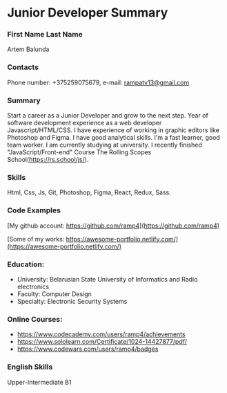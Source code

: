 # Junior Developer Summary

### First Name Last Name

Artem Balunda

### Contacts

Phone number: +375259075679, e-mail: rampatv13@gmail.com

### Summary

Start a career as a Junior Developer and grow to the next step. Year of software development experience as a web developer Javascript/HTML/CSS. I have experience of working in graphic editors like Photoshop and Figma. I have good analytical skills. I'm a fast learner, good team worker. I am currently studying at university. I recently finished "JavaScript/Front-end" Course The Rolling Scopes School(https://rs.school/js/).

### Skills

Html, Css, Js, Git, Photoshop, Figma, React, Redux, Sass.

### Code Examples

[My github account: https://github.com/ramp4](https://github.com/ramp4)


[Some of my works: https://awesome-portfolio.netlify.com/](https://awesome-portfolio.netlify.com/)




### Education:

- University: Belarusian State University of Informatics and Radio electronics
- Faculty: Computer Design
- Specialty: Electronic Security Systems

### Online Courses:

- https://www.codecademy.com/users/ramp4/achievements
- https://www.sololearn.com/Certificate/1024-14427877/pdf/
- https://www.codewars.com/users/ramp4/badges

### English Skills

Upper-Intermediate B1

